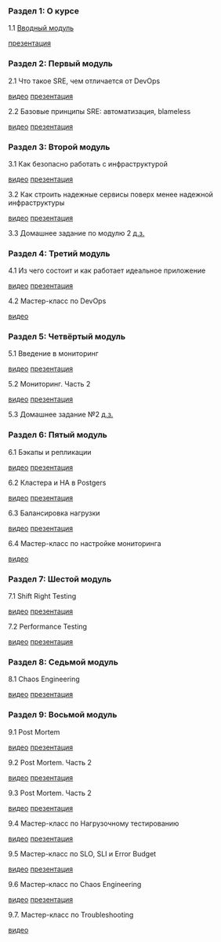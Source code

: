 ### Раздел 1: О курсе
1.1 [Вводный модуль](https://youtu.be/AsnQpyMVoww)

[презентация](https://drive.google.com/file/d/1ruJagoBKUmY98jiczcxmhEfOyoja4iuJ/view?usp=sharing)

### Раздел 2: Первый модуль

2.1 Что такое SRE, чем отличается от DevOps

[видео](https://youtu.be/AsnQpyMVoww)
[презентация](https://drive.google.com/file/d/1ruJagoBKUmY98jiczcxmhEfOyoja4iuJ/view?usp=sharing)

2.2 Базовые принципы SRE: автоматизация, blameless

[видео](https://youtu.be/_KA5_FkD2cw)
[презентация](https://drive.google.com/file/d/13Dc2nn5joufSlfSMacUdLg9_NEdgxsCW/view?usp=sharing)

### Раздел 3: Второй модуль

3.1 Как безопасно работать с инфраструктурой

[видео](https://youtu.be/iLAdNjEr1zU)
[презентация](https://drive.google.com/file/d/18K5M7nrpFMc2N381VptZGlVHRTDgeFW1/view?usp=sharing)

3.2 Как строить надежные сервисы поверх менее надежной инфраструктуры

[видео](https://youtu.be/kj5MCxOZHO8)
[презентация](https://drive.google.com/file/d/1TkuCYosxAsjcL4Maw_PZND_XLgs7ZzTZ/view?usp=sharing)

3.3 Домашнее задание по модулю 2
[д.з.](https://teta.mts.ru/members/courses/course814873634518/domasnee-zadanie-po-modulu-2-342260641269)

### Раздел 4: Третий модуль

4.1 Из чего состоит и как работает идеальное приложение

[видео](https://youtu.be/0nwFZKCenvo)
[презентация](https://drive.google.com/file/d/1n6RCvlpwxBGnJp1QQgzxQqOmKUMHrXkN/view?usp=sharing)

4.2 Мастер-класс по DevOps

[видео](https://youtu.be/DJnSH0fRWUU)


### Раздел 5: Четвёртый модуль

5.1 Введение в мониторинг

[видео](https://youtu.be/bpwm36FcSVo)
[презентация](https://tabs.mts.ru/assets/space/2023/10/11/cf25658a972344d89fc8a4913885d02e)

5.2 Мониторинг. Часть 2

[видео](https://youtu.be/8XmTtnU_aBA)
[презентация](https://tabs.mts.ru/assets/space/2023/10/13/5a8b2c7b2c424cbeb7777633410565bd)

5.3 Домашнее задание №2 [д.з.](https://teta.mts.ru/members/courses/course814873634518/domasnee-zadanie-2-579641997980)


### Раздел 6: Пятый модуль

6.1 Бэкапы и репликации

[видео](https://youtu.be/IhmBI4NO6cM)
[презентация](https://drive.google.com/file/d/1vw3R_nyX_Iv7VyxgmKNQX6cOPbbQJJcL/view?usp=sharing)

6.2 Кластера и HA в Postgers

[видео](https://youtu.be/IaizBzLMEYg)
[презентация](https://drive.google.com/file/d/1bLzHr-J5rlpKJKKEtPJ2zsaGAUUadLPE/view?usp=sharing)

6.3 Балансировка нагрузки

[видео](https://youtu.be/nnk2JE2kSZs)
[презентация](https://drive.google.com/file/d/1rIMpzyF-S6nxEA0zZDxz7i4EKRJNORxt/view?usp=sharing)

6.4 Мастер-класс по настройке мониторинга

[видео](https://youtu.be/_V0k9zGqXNw)

### Раздел 7: Шестой модуль

7.1 Shift Right Testing

[видео](https://youtu.be/cvXarEDkamQ)
[презентация](https://drive.google.com/file/d/1-lNYtu7iM_YbWS1O9OhC-WuE3kxJbLqF/view?usp=drivesdk)

7.2 Performance Testing

[видео](https://youtu.be/Q5xvJf-ufxg)
[презентация](https://drive.google.com/file/d/1QSZWypzimhQbVYlT2G9JzQWzizi661tF/view?usp=sharing)

### Раздел 8: Седьмой модуль

8.1 Chaos Engineering

[видео](https://youtu.be/n-RSARBxJe0)
[презентация](https://drive.google.com/file/d/1TXDRXILy2_Fan54Ur4aO-HXA45C5Qo18/view?usp=sharing)


### Раздел 9: Восьмой модуль

9.1 Post Mortem

[видео](https://youtu.be/9lgvvMJpdlY)
[презентация](https://drive.google.com/file/d/19fXA7nmjR5cbRLy2Ca3DRovAipOrYx5I/view?usp=sharing)


9.2 Post Mortem. Часть 2

[видео](https://youtu.be/PZVMkcQbxtE)
[презентация](https://drive.google.com/file/d/1sF4TYYyTP_0kZLlVx8F18WA8SDEkh-fR/view?usp=sharing)

9.3 Post Mortem. Часть 2

[видео](https://youtu.be/kY32TssaOxA)
[презентация](https://drive.google.com/file/d/1n0oh1EAJntuL8N-7mPLOhqqGM_qoDPlJ/view?usp=sharing)

9.4 Мастер-класс по Нагрузочному тестированию 

[видео](https://youtu.be/uXTFy2HrhTo)
[презентация](https://drive.google.com/file/d/11uCWBiFJmEsjdt38o5kVvjfcpE8ZDRVM/view?usp=drivesdk)

9.5 Мастер-класс по SLO, SLI и Error Budget

[видео](https://youtu.be/1gbrbFP9Md8)
[презентация](https://drive.google.com/file/d/1Nv_JjrK7n3dQwEVnmBrAs_kMYrUsp89G/view?usp=sharing)

9.6 Мастер-класс по Chaos Engineering

[видео](https://youtu.be/KQFlBpEQNvo)
[презентация](https://drive.google.com/file/d/1NXQE_2T3frjlEdjZOhMPrh1IqS7yvFSO/view?usp=sharing)

9.7. Мастер-класс по Troubleshooting

[видео](https://youtu.be/KRroslO0WY4)
